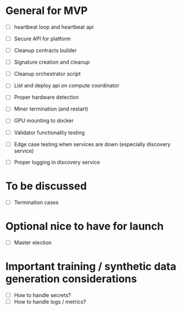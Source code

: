 
# General for MVP
- [ ] heartbeat loop and heartbeat api 

- [ ] Secure API for platform
- [ ] Cleanup contracts builder
- [ ] Signature creation and cleanup
- [ ] Cleanup orchestrator script
- [ ] List and deploy api on compute coordinator
- [ ] Proper hardware detection
- [ ] Miner termination (and restart)
- [ ] GPU mounting to docker
- [ ] Validator functionality testing
- [ ] Edge case testing when services are down (especially discovery service)
- [ ] Proper logging in discovery service

# To be discussed
- [ ] Termination cases

# Optional nice to have for launch 
- [ ] Master election 

# Important training / synthetic data generation considerations
- [ ] How to handle secrets?
- [ ] How to handle logs / metrics?